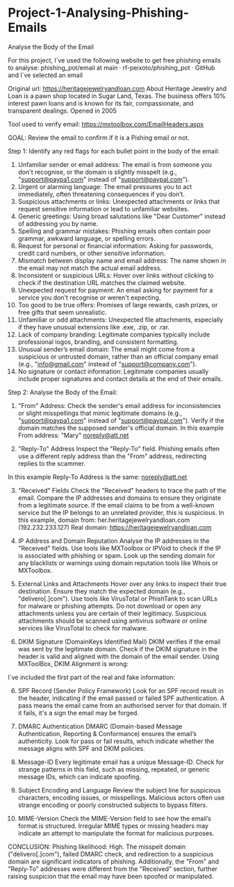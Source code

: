 # Project-1-Analysing-Phishing-Emails
Analyse the Body of the Email

For this project, I´ve used the following website to get free phishing emails to analyse: phishing_pot/email at main · rf-peixoto/phishing_pot · GitHub and I´ve selected an email 

Original url: https://heritagejewelryandloan.com 
About Heritage Jewelry and Loan is a pawn shop located in Sugar Land, Texas. The business offers 10% interest pawn loans and is known for its fair, compassionate, and transparent dealings. Opened in 2005

Tool used to verify email: https://mxtoolbox.com/EmailHeaders.aspx 

GOAL: Review the email to confirm if it is a Pishing email or not.

Step 1: Identify any red flags for each bullet point in the body of the email:


1) Unfamiliar sender or email address: The email is from someone you don't recognise, or the domain is slightly misspelt (e.g., "support@paypa1.com" instead of "support@paypal.com").
2) Urgent or alarming language: The email pressures you to act immediately, often threatening consequences if you don’t.
3) Suspicious attachments or links: Unexpected attachments or links that request sensitive information or lead to unfamiliar websites.
4) Generic greetings: Using broad salutations like "Dear Customer" instead of addressing you by name.
5) Spelling and grammar mistakes: Phishing emails often contain poor grammar, awkward language, or spelling errors.
6) Request for personal or financial information: Asking for passwords, credit card numbers, or other sensitive information.
7) Mismatch between display name and email address: The name shown in the email may not match the actual email address.
8) Inconsistent or suspicious URLs: Hover over links without clicking to check if the destination URL matches the claimed website.
9) Unexpected request for payment: An email asking for payment for a service you don't recognise or weren't expecting.
10) Too good to be true offers: Promises of large rewards, cash prizes, or free gifts that seem unrealistic.
11) Unfamiliar or odd attachments: Unexpected file attachments, especially if they have unusual extensions like .exe, .zip, or .rar.
12) Lack of company branding: Legitimate companies typically include professional logos, branding, and consistent formatting.
13) Unusual sender’s email domain: The email might come from a suspicious or untrusted domain, rather than an official company email (e.g., "info@gmail.com" instead of "support@company.com").
14) No signature or contact information: Legitimate companies usually include proper signatures and contact details at the end of their emails.

Step 2: Analyse the Body of the Email:

1) "From" Address:
Check the sender's email address for inconsistencies or slight misspellings that mimic legitimate domains (e.g., "support@paypa1.com" instead of "support@paypal.com").
Verify if the domain matches the supposed sender's official domain.
In this example From address: "Mary" <noreply@att.net>

2) "Reply-To" Address
Inspect the "Reply-To" field. Phishing emails often use a different reply address than the "From" address, redirecting replies to the scammer.

In this example Reply-To Address is the same: noreply@att.net

3) "Received" Fields
Check the "Received" headers to trace the path of the email. Compare the IP addresses and domains to ensure they originate from a legitimate source.
If the email claims to be from a well-known service but the IP belongs to an unrelated provider, this is suspicious.
In this example, domain from: her.heritagejewelryandloan.com (192.232.233.127) Real domain:  https://heritagejewelryandloan.com 

4) IP Address and Domain Reputation
Analyse the IP addresses in the "Received" fields. Use tools like MXToolbox or IPVoid to check if the IP is associated with phishing or spam.
Look up the sending domain for any blacklists or warnings using domain reputation tools like Whois or MXToolbox.



5) External Links and Attachments
Hover over any links to inspect their true destination. Ensure they match the expected domain (e.g., "delivero[.]com"). Use tools like VirusTotal or PhishTank to scan URLs for malware or phishing attempts.
Do not download or open any attachments unless you are certain of their legitimacy. Suspicious attachments should be scanned using antivirus software or online services like VirusTotal to check for malware.

5) DKIM Signature (DomainKeys Identified Mail)
DKIM verifies if the email was sent by the legitimate domain. Check if the DKIM signature in the header is valid and aligned with the domain of the email sender.
Using MXToolBox, DKIM Alignment is wrong:

I´ve included the first part of the real and fake information:




6) SPF Record (Sender Policy Framework)
Look for an SPF record result in the header, indicating if the email passed or failed SPF authentication. A pass means the email came from an authorised server for that domain.
If it fails, it's a sign the email may be forged.

7) DMARC Authentication
DMARC (Domain-based Message Authentication, Reporting & Conformance) ensures the email’s authenticity. Look for pass or fail results, which indicate whether the message aligns with SPF and DKIM policies.



8) Message-ID
Every legitimate email has a unique Message-ID. Check for strange patterns in this field, such as missing, repeated, or generic message IDs, which can indicate spoofing.


9) Subject Encoding and Language
Review the subject line for suspicious characters, encoding issues, or misspellings. Malicious actors often use strange encoding or poorly constructed subjects to bypass filters.


10) MIME-Version
Check the MIME-Version field to see how the email’s format is structured. Irregular MIME types or missing headers may indicate an attempt to manipulate the format for malicious purposes.


CONCLUSION:
Phishing likelihood: High. The misspelt domain ("delivero[.]com"), failed DMARC check, and redirection to a suspicious domain are significant indicators of phishing. Additionally, the "From" and "Reply-To" addresses were different from the "Received" section, further raising suspicion that the email may have been spoofed or manipulated.


